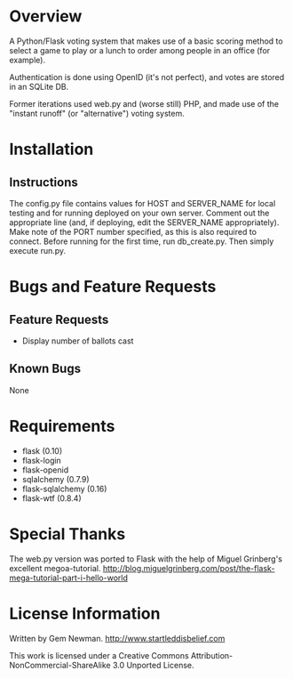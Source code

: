 Overview
========

A Python/Flask voting system that makes use of a basic scoring method to select a game to play or a lunch to order among people in an office (for example).

Authentication is done using OpenID (it's not perfect), and votes are stored in an SQLite DB.

Former iterations used web.py and (worse still) PHP, and made use of the "instant runoff" (or "alternative") voting system.

Installation
============

Instructions
------------

The config.py file contains values for HOST and SERVER_NAME for local testing and for running deployed on your own server. Comment out the appropriate line (and, if deploying, edit the SERVER_NAME appropriately). Make note of the PORT number specified, as this is also required to connect. Before running for the first time, run db_create.py. Then simply execute run.py.

Bugs and Feature Requests
=========================

Feature Requests
----------------

* Display number of ballots cast

Known Bugs
----------

None

Requirements
============

* flask (0.10)
* flask-login
* flask-openid
* sqlalchemy (0.7.9)
* flask-sqlalchemy (0.16)
* flask-wtf (0.8.4)

Special Thanks
==============

The web.py version was ported to Flask with the help of Miguel Grinberg's excellent megoa-tutorial.
http://blog.miguelgrinberg.com/post/the-flask-mega-tutorial-part-i-hello-world

License Information
===================

Written by Gem Newman.
http://www.startleddisbelief.com

This work is licensed under a Creative Commons Attribution-NonCommercial-ShareAlike 3.0 Unported License.
